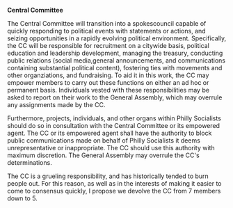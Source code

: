 **Central Committee**

The Central Committee will transition into a spokescouncil capable of quickly responding to political events with statements or actions, and seizing opportunities in a rapidly evolving political environment. Specifically, the CC will be responsible for recruitment on a citywide basis, political education and leadership development, managing the treasury, conducting public relations (social media,general announcements, and communications containing substantial political content), fostering ties with movements and other organziations, and fundraising. To aid it in this work, the CC may empower members to carry out these functions on either an ad hoc or permanent basis. Individuals vested with these responsibilities may be asked to report on their work to the General Assembly, which may overrule any assignments made by the CC. 

Furthermore, projects, individuals, and other organs within Philly Socialists should do so in consultation with the Central Committee or its empowered agent. The CC or its empowered agent shall have the authority to block public communications made on behalf of Philly Socialists it deems unrepresentative or inappropriate. The CC should use this authority with maximum discretion. The General Assembly may overrule the CC's determinations. 

The CC is a grueling responsibility, and has historically tended to burn people out. For this reason, as well as in the interests of making it easier to come to consensus quickly, I propose we devolve the CC from 7 members down to 5.
